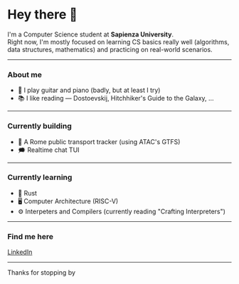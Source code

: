 # Hey there 👋

I'm a Computer Science student at **Sapienza University**.  
Right now, I'm mostly focused on learning CS basics really well (algorithms, data structures, mathematics)
and practicing on real-world scenarios.  

---

### About me
- 🎸 I play guitar and piano (badly, but at least I try)
- 📚 I like reading — Dostoevskij, Hitchhiker's Guide to the Galaxy, ...

---

### Currently building
- 🚌 A Rome public transport tracker (using ATAC's GTFS)
- 🗯️ Realtime chat TUI

---

### Currently learning
- 🦀 Rust
- 🖥️ Computer Architecture (RISC-V) 
- ⚙️ Interpeters and Compilers (currently reading "Crafting Interpreters")

---

### Find me here
[LinkedIn](www.linkedin.com/in/samu-lombardi)

---

Thanks for stopping by
<!--

Here are some ideas to get you started:

- 🔭 I’m currently working on ...
- 🌱 I’m currently learning ...
- 👯 I’m looking to collaborate on ...
- 🤔 I’m looking for help with ...
- 💬 Ask me about ...
- 📫 How to reach me: ...
- 😄 Pronouns: ...
- ⚡ Fun fact: ...
-->
